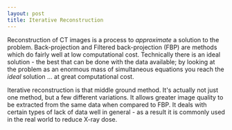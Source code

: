 ```yaml
---
layout: post
title: Iterative Reconstruction
---
```

Reconstruction of CT images is a process to *approximate* a solution to the problem. Back-projection and Filtered back-projection (FBP) are methods which do fairly well at low computational cost. Technically there is an ideal solution - the best that can be done with the data available; by looking at the problem as an enormous mass of simultaneous equations you reach the *ideal* solution ... at great computational cost. <!--more-->

Iterative reconstruction is that middle ground method. It's actually not just one method, but a few different variations. It allows greater image quality to be extracted from the same data when compared to FBP. It deals with certain types of lack of data well in general - as a result it is commonly used in the real world to reduce X-ray dose.

